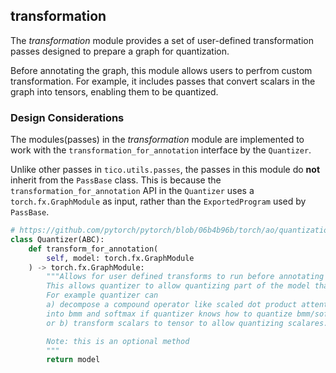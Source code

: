 ## transformation

The _transformation_ module provides a set of user-defined transformation passes
 designed to prepare a graph for quantization.

Before annotating the graph, this module allows users to perfrom custom transformation.
 For example, it includes passes that convert scalars in the graph into tensors,
enabling them to be quantized.

### Design Considerations

The modules(passes) in the _transformation_ module are implemented to work with the
 `transformation_for_annotation` interface by the `Quantizer`.

Unlike other passes in `tico.utils.passes`, the passes in this module do **not**
 inherit from the `PassBase` class. This is because the `transformation_for_annotation`
 API in the `Quantizer` uses a `torch.fx.GraphModule` as input, rather than the 
 `ExportedProgram` used by `PassBase`.

```python
# https://github.com/pytorch/pytorch/blob/06b4b96b/torch/ao/quantization/quantizer/quantizer.py#L137-L150
class Quantizer(ABC):
    def transform_for_annotation(
        self, model: torch.fx.GraphModule
    ) -> torch.fx.GraphModule:
        """Allows for user defined transforms to run before annotating the graph.
        This allows quantizer to allow quantizing part of the model that are otherwise not quantizable.
        For example quantizer can
        a) decompose a compound operator like scaled dot product attention,
        into bmm and softmax if quantizer knows how to quantize bmm/softmax but not sdpa
        or b) transform scalars to tensor to allow quantizing scalares.

        Note: this is an optional method
        """
        return model
```